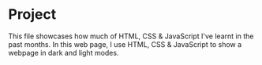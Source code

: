 # Project
This file showcases how much of HTML, CSS & JavaScript I've learnt in the past months. In this web page, I use HTML, CSS & JavaScript to show a webpage in dark and light modes.
